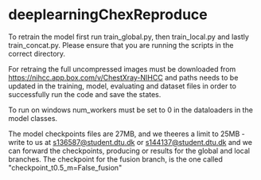 # deeplearningChexReproduce

To retrain the model first run train_global.py, then train_local.py and lastly train_concat.py. Please ensure that you are running the scripts in the correct directory. 

For retraing the full uncompressed images must be downloaded from https://nihcc.app.box.com/v/ChestXray-NIHCC and paths needs to be updated in the training, model, evaluating and dataset files in order to successfully run the code and save the states. 

To run on windows num_workers must be set to 0 in the dataloaders in the model classes.

The model checkpoints files are 27MB, and we theeres a limit to 25MB - write to us at s136587@student.dtu.dk or s144137@student.dtu.dk and we can forward the checkpoints, producing or results for the global and local branches. The checkpoint for the fusion branch, is the one called "checkpoint_t0.5_m=False_fusion"
